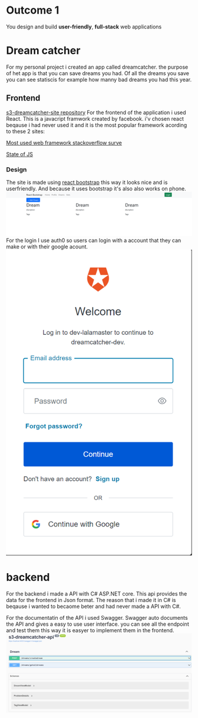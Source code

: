 # Outcome 1
 You design and build **user-friendly**, **full-stack** web applications
# Dream catcher
For my personal project i created an app called dreamcatcher. the purpose of het app is that you can save dreams you had. Of all the dreams you save you can see statiscis for example how manny bad dreams you had this year. 

## Frontend
[s3-dreamcatcher-site repository](https://github.com/TjerkZ/s3-dreamcatcher-site)
For the frontend of the application i used React. This is a javacript framwork created by facebook. i'v chosen react beqause i had never used it and it is the most popular framework acording to these 2 sites:

[Most used web framework stackoverflow surve](https://insights.stackoverflow.com/survey/2021#section-most-popular-technologies-web-frameworks)

[State of JS](https://2021.stateofjs.com/en-US/libraries/front-end-frameworks)
### Design
The site is made using [react bootstrap](https://react-bootstrap.github.io/) this way it looks nice and is userfriendly. And because it uses bootstrap it's also also works on phone.
![Screenshot-dreamcatcher-dreampage.png](https://github.com/TjerkZ/S3-Dreamcatcher/blob/main/assets/Screenshot-dreamcatcher-dreampage.png)
For the login I use auth0 so users can login with a account that they can make or with their google acount.
![login.png](https://github.com/TjerkZ/S3-Dreamcatcher/blob/main/assets/login.png)

# backend
For the backend i made a API with C# ASP.NET core. This api provides the data for the frontend in Json format. The reason that i made it in C# is beqause i wanted to becaome beter and had never made a API with C#.

For the documentatin of the API i used Swagger. Swagger auto documents the API and gives a easy to use user interface. you can see all the endpoint and test them this way it is easyer to implement them in the frontend.
![swagger.png](https://github.com/TjerkZ/S3-Dreamcatcher/blob/main/assets/Swagger.png)

